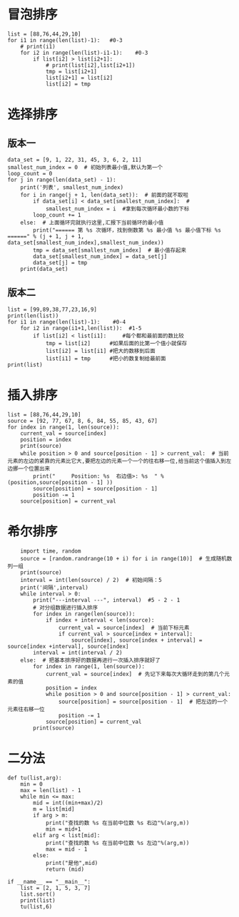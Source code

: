 # 冒泡排序
	list = [88,76,44,29,10]
	for i1 in range(len(list)-1):   #0-3
		# print(i1)
		for i2 in range(len(list)-i1-1):    #0-3
			if list[i2] > list[i2+1]:
				# print(list[i2],list[i2+1])
				tmp = list[i2+1]
				list[i2+1] = list[i2]
				list[i2] = tmp
# 选择排序
## 版本一
	data_set = [9, 1, 22, 31, 45, 3, 6, 2, 11]
	smallest_num_index = 0  # 初始列表最小值,默认为第一个
	loop_count = 0
	for j in range(len(data_set) - 1):
		print('列表', smallest_num_index)
		for i in range(j + 1, len(data_set)):  # 前面的就不取啦
			if data_set[i] < data_set[smallest_num_index]:  # 
				smallest_num_index = i  #拿到每次循环最小数的下标
			loop_count += 1
		else:  # 上面循环完就执行这里,汇报下当前循环的最小值
			print("====== 第 %s 次循环，找到倒数第 %s 最小值 %s 最小值下标 %s ======" % (j + 1, j + 1, data_set[smallest_num_index],smallest_num_index))
			tmp = data_set[smallest_num_index]  # 最小值存起来
			data_set[smallest_num_index] = data_set[j] 
			data_set[j] = tmp  
		print(data_set)
## 版本二
	list = [99,89,38,77,23,16,9]
	print(len(list))
	for i1 in range(len(list)-1):    #0-4
		for i2 in range(i1+1,len(list)):  #1-5
			if list[i2] < list[i1]:     #每个都和最前面的数比较
				tmp = list[i2]      #如果后面的比第一个值小就保存
				list[i2] = list[i1] #把大的数移到后面
				list[i1] = tmp      #把小的数复制给最前面
	print(list)
 
# 插入排序
	list = [88,76,44,29,10]
	source = [92, 77, 67, 8, 6, 84, 55, 85, 43, 67]
	for index in range(1, len(source)):
		current_val = source[index]  
		position = index    
		print(source)
		while position > 0 and source[position - 1] > current_val:  # 当前元素的左边的紧靠的元素比它大,要把左边的元素一个一个的往右移一位,给当前这个值插入到左边挪一个位置出来
			print("     Position: %s  右边值>: %s  " % (position,source[position - 1] ))
			source[position] = source[position - 1]  
			position -= 1  
		source[position] = current_val 
		
# 希尔排序
		import time, random
		source = [random.randrange(10 + i) for i in range(10)]  # 生成随机数列一组
		print(source)
		interval = int(len(source) / 2)  # 初始间隔：5
		print('间隔',interval)
		while interval > 0:
			print("---interval ---", interval)  #5 - 2 - 1
			# 对分组数据进行插入排序
			for index in range(len(source)):   
				if index + interval < len(source): 
					current_val = source[index]  # 当前下标元素
					if current_val > source[index + interval]: 
						source[index], source[index + interval] = source[index +interval], source[index]
			interval = int(interval / 2)
		else:  # 把基本排序好的数据再进行一次插入排序就好了
			for index in range(1, len(source)):
				current_val = source[index]  # 先记下来每次大循环走到的第几个元素的值
				position = index
				while position > 0 and source[position - 1] > current_val:  
					source[position] = source[position - 1]  # 把左边的一个元素往右移一位
					position -= 1 
				source[position] = current_val 
			print(source)

# 二分法
	def tu(list,arg):
	    min = 0
	    max = len(list) - 1
	    while min <= max:
	        mid = int((min+max)/2)
	        m = list[mid]
	        if arg > m:
	            print("查找的数 %s 在当前中位数 %s 右边"%(arg,m))
	            min = mid+1
	        elif arg < list[mid]:
	            print("查找的数 %s 在当前中位数 %s 左边"%(arg,m))
	            max = mid - 1
	        else:
	            print("是他",mid)
	            return (mid)
	
	if __name__ == "__main__":
	    list = [2, 1, 5, 3, 7]
	    list.sort()
	    print(list)
	    tu(list,6)
	


